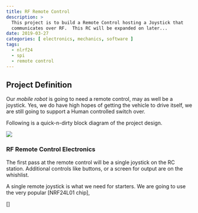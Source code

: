 ```yaml
---
title: RF Remote Control
description: >
  This project is to build a Remote Control hosting a Joystick that
  communicates over RF.  This RC will be expanded on later...
date: 2019-03-27
categories: [ electronics, mechanics, software ]
tags: 
  - nlrf24
  - spi
  - remote control
---
```


## Project Definition

Our _mobile robot_ is going to need a remote control, may as well be a
joystick.  Yes, we do have high hopes of getting the vehicle to drive
itself, we are still going to support a Human controlled switch over.

Following is a quick-n-dirty block diagram of the project design.

<img class="img-fluid"
src="https://mobilerobot.sfo2.cdn.digitaloceanspaces.com/Remote-Control-RF-2.svg"
/>

### RF Remote Control Electronics

The first pass at the remote control will be a single joystick on the
RC station.  Additional controls like buttons, or a screen for output
are on the whishlist.  

A single remote joystick is what we need for starters.  We are going
to use the very popular [NRF24L01 chip], 

[]


